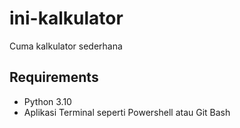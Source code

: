 # ini-kalkulator
 Cuma kalkulator sederhana

## Requirements
-  Python 3.10
-  Aplikasi Terminal seperti Powershell atau Git Bash